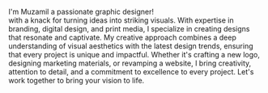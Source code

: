 I'm Muzamil a passionate graphic designer!
<br>
with a knack for turning ideas into striking visuals. With expertise in branding, digital design, and print media, I specialize in creating designs that resonate and captivate. My creative approach combines a deep understanding of visual aesthetics with the latest design trends, ensuring that every project is unique and impactful. Whether it's crafting a new logo, designing marketing materials, or revamping a website, I bring creativity, attention to detail, and a commitment to excellence to every project. Let's work together to bring your vision to life.
